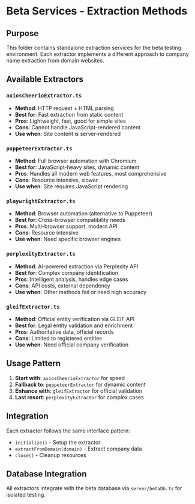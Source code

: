 
# Beta Services - Extraction Methods

## Purpose
This folder contains standalone extraction services for the beta testing environment. Each extractor implements a different approach to company name extraction from domain websites.

## Available Extractors

### `axiosCheerioExtractor.ts`
- **Method**: HTTP request + HTML parsing
- **Best for**: Fast extraction from static content
- **Pros**: Lightweight, fast, good for simple sites
- **Cons**: Cannot handle JavaScript-rendered content
- **Use when**: Site content is server-rendered

### `puppeteerExtractor.ts` 
- **Method**: Full browser automation with Chromium
- **Best for**: JavaScript-heavy sites, dynamic content
- **Pros**: Handles all modern web features, most comprehensive
- **Cons**: Resource intensive, slower
- **Use when**: Site requires JavaScript rendering

### `playwrightExtractor.ts`
- **Method**: Browser automation (alternative to Puppeteer)
- **Best for**: Cross-browser compatibility needs
- **Pros**: Multi-browser support, modern API
- **Cons**: Resource intensive
- **Use when**: Need specific browser engines

### `perplexityExtractor.ts`
- **Method**: AI-powered extraction via Perplexity API
- **Best for**: Complex company identification
- **Pros**: Intelligent analysis, handles edge cases
- **Cons**: API costs, external dependency
- **Use when**: Other methods fail or need high accuracy

### `gleifExtractor.ts`
- **Method**: Official entity verification via GLEIF API
- **Best for**: Legal entity validation and enrichment
- **Pros**: Authoritative data, official records
- **Cons**: Limited to registered entities
- **Use when**: Need official company verification

## Usage Pattern

1. **Start with**: `axiosCheerioExtractor` for speed
2. **Fallback to**: `puppeteerExtractor` for dynamic content
3. **Enhance with**: `gleifExtractor` for official validation
4. **Last resort**: `perplexityExtractor` for complex cases

## Integration

Each extractor follows the same interface pattern:
- `initialize()` - Setup the extractor
- `extractFromDomain(domain)` - Extract company data
- `close()` - Cleanup resources

## Database Integration

All extractors integrate with the beta database via `server/betaDb.ts` for isolated testing.

